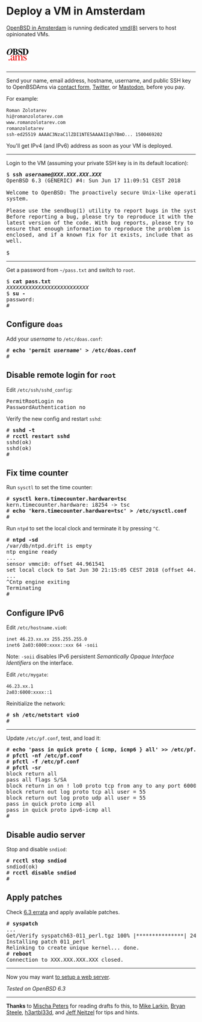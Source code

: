 # Deploy a VM in Amsterdam

[OpenBSD in Amsterdam](https://openbsd.amsterdam) is running dedicated
[vmd(8)](https://man.openbsd.org/vmd.8) servers to host opinionated
VMs.

<a style="border: none;" href="https://openbsd.amsterdam"><img
  src="/openbsd/amsterdam-avatar.png"
  style="border: 0; width: 60px; height: 60px; border-radius: 60px;"
  width="60" height="60"
  alt="OpenBSD in Amsterdam"
  title="OpenBSD in Amsterdam"></a>

---

Send your name, email address, hostname, username, and public SSH key to OpenBSDAms
via [contact form](https://openbsd.amsterdam/contact.html),
[Twitter](https://mobile.twitter.com/OpenBSDAms), or
[Mastodon](https://bsd.network/@OpenBSDAms), before you pay.

For example:

	Roman Zolotarev
	hi@romanzolotarev.com
	www.romanzolotarev.com
	romanzolotarev
	ssh-ed25519 AAAAC3NzaC1lZDI1NTE5AAAAIIqh7BmO... 1500469202

You'll get IPv4 (and IPv6) address as soon as your VM is deployed.

---

Login to the VM (assuming your private SSH key is in its default
location):

<pre>
$ <b>ssh <i>username@XXX.XXX.XXX.XXX</i></b>
OpenBSD 6.3 (GENERIC) #4: Sun Jun 17 11:09:51 CEST 2018

Welcome to OpenBSD: The proactively secure Unix-like operating
system.

Please use the sendbug(1) utility to report bugs in the system.
Before reporting a bug, please try to reproduce it with the
latest version of the code. With bug reports, please try to
ensure that enough information to reproduce the problem is
enclosed, and if a known fix for it exists, include that as
well.

$
</pre>

---

Get a password from `~/pass.txt` and switch to `root`.

<pre>
$ <b>cat pass.txt</b>
<i>XXXXXXXXXXXXXXXXXXXXXXXXXX</i>
$ <b>su -</b>
password:
#
</pre>


## Configure `doas`

Add your _username_ to `/etc/doas.conf`:

<pre>
# <b>echo 'permit <i>username</i>' > /etc/doas.conf</b>
#
</pre>

## Disable remote login for `root`

Edit `/etc/ssh/sshd_config`:

<pre>
PermitRootLogin no
PasswordAuthentication no
</pre>

Verify the new config and restart `sshd`:

<pre>
# <b>sshd -t</b>
# <b>rcctl restart sshd</b>
sshd(ok)
sshd(ok)
#
</pre>

## Fix time counter

Run `sysctl` to set the time counter:

<pre>
# <b>sysctl kern.timecounter.hardware=tsc</b>
kern.timecounter.hardware: i8254 -> tsc
# <b>echo 'kern.timecounter.hardware=tsc' > /etc/sysctl.conf</b>
#
</pre>

Run `ntpd` to set the local clock and terminate it by pressing `^C`.

<pre>
# <b>ntpd -sd</b>
/var/db/ntpd.drift is empty
ntp engine ready
...
sensor vmmci0: offset 44.961541
set local clock to Sat Jun 30 21:15:05 CEST 2018 (offset 44.961541s)
...
^Cntp engine exiting
Terminating
#
</pre>

## Configure IPv6

Edit `/etc/hostname.vio0`:

	inet 46.23.xx.xx 255.255.255.0
	inet6 2a03:6000:xxxx::xxx 64 -soii

Note: `-soii` disables IPv6 persistent _Semantically Opaque Interface
Identifiers_ on the interface.

Edit `/etc/mygate`:

	46.23.xx.1
	2a03:6000:xxxx::1

Reinitialize the network:

<pre>
# <b>sh /etc/netstart vio0</b>
#
</pre>

---

Update `/etc/pf.conf`, test, and load it:

<pre>
# <b>echo 'pass in quick proto { icmp, icmp6 } all' >> /etc/pf.conf</b>
# <b>pfctl -nf /etc/pf.conf</b>
# <b>pfctl -f /etc/pf.conf</b>
# <b>pfctl -sr</b>
block return all
pass all flags S/SA
block return in on ! lo0 proto tcp from any to any port 6000:6010
block return out log proto tcp all user = 55
block return out log proto udp all user = 55
pass in quick proto icmp all
pass in quick proto ipv6-icmp all
#
</pre>

## Disable audio server

Stop and disable `sndiod`:

<pre>
# <b>rcctl stop sndiod</b>
sndiod(ok)
# <b>rcctl disable sndiod</b>
#
</pre>


## Apply patches

Check [6.3 errata](https://www.openbsd.org/errata63.html) and apply
available patches.

<pre>
# <b>syspatch</b>
...
Get/Verify syspatch63-011_perl.tgz 100% |***************| 24401       00:00
Installing patch 011_perl
Relinking to create unique kernel... done.
# <b>reboot</b>
Connection to XXX.XXX.XXX.XXX closed.
</pre>

---

Now you may want [to setup a web server](/openbsd/webserver.html).

_Tested on OpenBSD 6.3_

---

**Thanks** to 
[Mischa Peters](https://mobile.twitter.com/mischapeters) for reading drafts fo this,
to [Mike Larkin](https://mobile.twitter.com/mlarkin2012), 
[Bryan Steele](https://mobile.twitter.com/canadianbryan), 
[h3artbl33d](https://mobile.twitter.com/h3artbl33d), and
[Jeff Neitzel](https://mobile.twitter.com/v6shell) for tips and hints.
